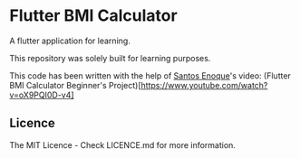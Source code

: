 # Flutter BMI Calculator

A flutter application for learning.

This repository was solely built for learning purposes.

This code has been written with the help of [Santos Enoque](https://www.youtube.com/c/SantosEnoque)'s video: (Flutter BMI Calculator Beginner's Project)[https://www.youtube.com/watch?v=oX9PQI0D-v4]

##  Licence

The MIT Licence - Check LICENCE.md for more information.
